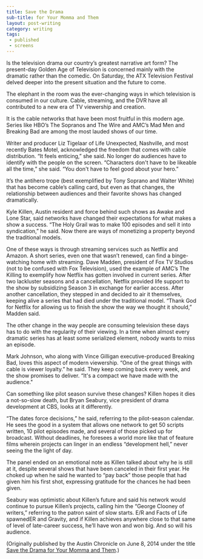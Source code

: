 ```yaml
---
title: Save the Drama
sub-title: for Your Momma and Them
layout: post-writing
category: writing
tags:
 - published
 - screens
---
```

Is the television drama our country’s greatest narrative art form? The present-day Golden Age of Television is concerned mainly with the dramatic rather than the comedic. On Saturday, the ATX Television Festival delved deeper into the present situation and the future to come.

The elephant in the room was the ever-changing ways in which television is consumed in our culture. Cable, streaming, and the DVR have all contributed to a new era of TV viewership and creation.

It is the cable networks that have been most fruitful in this modern age. Series like HBO’s The Sopranos and The Wire and AMC’s Mad Men and Breaking Bad are among the most lauded shows of our time.

Writer and producer Liz Tigelaar of Life Unexpected, Nashville, and most recently Bates Motel, acknowledged the freedom that comes with cable distribution. “It feels enticing,” she said. No longer do audiences have to identify with the people on the screen. “Characters don't have to be likeable all the time,” she said. “You don't have to feel good about your hero.”

It’s the antihero trope (best exemplified by Tony Soprano and Walter White) that has become cable’s calling card, but even as that changes, the relationship between audiences and their favorite shows has changed dramatically.

Kyle Killen, Austin resident and force behind such shows as Awake and Lone Star, said networks have changed their expectations for what makes a show a success. “The Holy Grail was to make 100 episodes and sell it into syndication,” he said. Now there are ways of monetizing a property beyond the traditional models.

One of these ways is through streaming services such as Netflix and Amazon. A short series, even one that wasn’t renewed, can find a binge-watching home with streaming. Dave Madden, president of Fox TV Studios (not to be confused with Fox Television), used the example of AMC’s The Killing to exemplify how Netflix has gotten involved in current series. After two lackluster seasons and a cancellation, Netflix provided life support to the show by subsidizing Season 3 in exchange for earlier access. After another cancellation, they stepped in and decided to air it themselves, keeping alive a series that had died under the traditional model. “Thank God for Netflix for allowing us to finish the show the way we thought it should,” Madden said.

The other change in the way people are consuming television these days has to do with the regularity of their viewing. In a time when almost every dramatic series has at least some serialized element, nobody wants to miss an episode.

Mark Johnson, who along with Vince Gilligan executive-produced Breaking Bad, loves this aspect of modern viewership. “One of the great things with cable is viewer loyalty.” he said. They keep coming back every week, and the show promises to deliver. “It's a compact we have made with the audience."

Can something like pilot season survive these changes? Killen hopes it dies a not-so-slow death, but Bryan Seabury, vice president of drama development at CBS, looks at it differently.

“The dates force decisions,” he said, referring to the pilot-season calendar. He sees the good in a system that allows one network to get 50 scripts written, 10 pilot episodes made, and several of those picked up for broadcast. Without deadlines, he foresees a world more like that of feature films wherein projects can linger in an endless “development hell,” never seeing the the light of day.

The panel ended on an emotional note as Killen talked about why he is still at it, despite several shows that have been canceled in their first year. He choked up when he said he wanted to “pay back” those people that had given him his first shot, expressing gratitude for the chances he had been given.

Seabury was optimistic about Killen’s future and said his network would continue to pursue Killen’s projects, calling him the “George Clooney of writers,” referring to the patron saint of slow starts. E/R and Facts of Life spawnedER and Gravity, and if Killen achieves anywhere close to that same of level of late-career success, he’ll have won and won big. And so will his audience.


(Originally published by the Austin Chronicle on June 8, 2014 under the title [Save the Drama for Your Momma and Them](http://www.austinchronicle.com/daily/screens/2014-06-08/save-the-drama-for-your-momma-and-them/).)